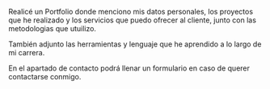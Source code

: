 Realicé un Portfolio donde menciono mis datos personales, los proyectos que he realizado y los servicios que puedo ofrecer al cliente,
junto con las metodologias que utuilizo.

También adjunto las herramientas y lenguaje que he aprendido a lo largo de mi carrera.

En el apartado de contacto podrá llenar un formulario en caso de querer contactarse conmigo.
